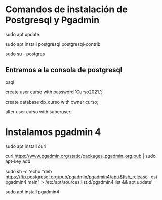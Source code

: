 # Comandos de instalación de Postgresql y Pgadmin

sudo apt update

sudo apt install postgresql postgresql-contrib

sudo su - postgres

## Entramos a la consola de postgresql

psql

create user curso with password 'Curso2021.';

create database db_curso with owner curso;

alter user curso with superuser;

# Instalamos pgadmin 4 

sudo apt install curl

curl https://www.pgadmin.org/static/packages_pgadmin_org.pub | sudo apt-key add

sudo sh -c 'echo "deb https://ftp.postgresql.org/pub/pgadmin/pgadmin4/apt/$(lsb_release -cs) pgadmin4 main" > /etc/apt/sources.list.d/pgadmin4.list && apt update'

sudo apt install pgadmin4
